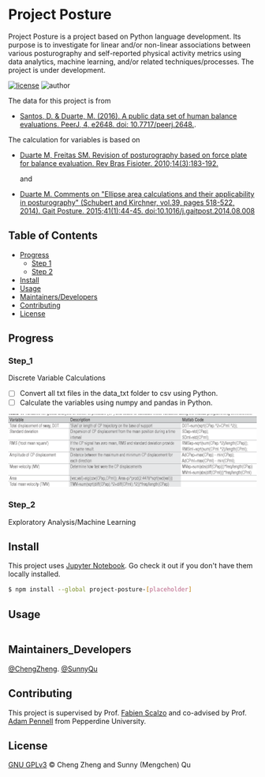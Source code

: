 # Project Posture

Project Posture is a project based on Python language development. Its purpose is to investigate for linear and/or non-linear associations between various posturography and self-reported physical activity metrics using data analytics, machine learning, and/or related techniques/processes. The project is under development.

[![license](https://img.shields.io/github/license/chengmeowz/project-posture.svg)](https://github.com/chengmeowz/project-posture/blob/main/LICENSE)
![author](https://img.shields.io/badge/Author-Cheng&Sunny-blue.svg)

The data for this project is from 
* [Santos, D. & Duarte, M. (2016). A public data set of human balance evaluations. PeerJ, 4, e2648. doi: 10.7717/peerj.2648.](https://peerj.com/articles/2648/).

The calculation for variables is based on 
* [Duarte M, Freitas SM. Revision of posturography based on force plate for balance evaluation. Rev Bras Fisioter. 2010;14(3):183-192.](http://www.scielo.br/pdf/rbfis/v14n3/en_03.pdf)

  and 

* [Duarte M. Comments on "Ellipse area calculations and their applicability in posturography" (Schubert and Kirchner, vol.39, pages 518-522, 2014). Gait Posture. 2015;41(1):44-45. doi:10.1016/j.gaitpost.2014.08.008](http://citeseerx.ist.psu.edu/viewdoc/download?doi=10.1.1.659.1973&rep=rep1&type=pdf)

## Table of Contents

- [Progress](#progress)
   	- [Step 1](#step_1)
   	- [Step 2](#step2)
- [Install](#install)
- [Usage](#usage)
- [Maintainers/Developers](#maintainers_developers)
- [Contributing](#contributing)
- [License](#license)

## Progress

### Step_1
Discrete Variable Calculations

- [ ] Convert all txt files in the data_txt folder to csv using Python.
- [ ] Calculate the variables using numpy and pandas in Python.

![alt text](https://github.com/chengmeowz/project-posture/blob/main/extra/variables_calculation.jpg?raw=true)

### Step_2
Exploratory Analysis/Machine Learning

## Install

This project uses [Jupyter Notebook](https://jupyter.org/install). Go check it out if you don't have them locally installed.

```sh
$ npm install --global project-posture-[placeholder]
```

## Usage

```
```

## Maintainers_Developers

[@ChengZheng](https://github.com/chengmeowz).
[@SunnyQu](https://github.com/suii-bit)

## Contributing

This project is supervised by Prof. [Fabien Scalzo](https://seaver.pepperdine.edu/academics/faculty/fabien-scalzo/) and co-advised by Prof. [Adam Pennell](https://seaver.pepperdine.edu/academics/faculty/adam-pennell/) from Pepperdine University.

## License

[GNU GPLv3](LICENSE) © Cheng Zheng and Sunny (Mengchen) Qu
